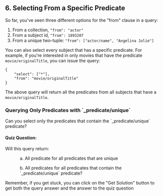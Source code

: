 ## 6. Selecting From a Specific Predicate
So far, you've seen three different options for the "from" clause in a query: 

1. From a collection, `"from": "actor"`
2. From a subject id, `"from": 1893207`
3. From a unique two-tuple: `"from": ["actor/name", "Angelina Jolie"]`

You can also select every subject that has a specific predicate. For example, if you're interested in only movies that have the predicate `movie/originalTitle`, you can issue the query: 

```
{
    "select": ["*"],
    "from": "movie/originalTitle"
}
```

The above query will return all the predicates from all subjects that have a `movie/originalTitle`. 

<div class="challenge">
<h3>Querying Only Predicates with `_predicate/unique`</h3>
<p>Can you select only the predicates that contain the `_predicate/unique` predicate?</p>
<h4>Quiz Question:</h4>
<p>Will this query return:
<ul>
    <ol>a. All predicate for all predicates that are unique</ol>
    <ol>b. All predicates for all predicates that contain the `_predicate/unique` predicate?<ol>
</ul>
<p>Remember, if you get stuck, you can click on the "Get Solution" button to get both the query answer and the answer to the quiz question</p>
</div>